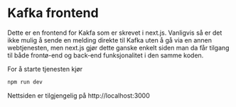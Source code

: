# Kafka frontend
Dette er en frontend for Kakfa som er skrevet i next.js. Vanligvis så er det ikke mulig å sende en melding direkte til Kafka uten å gå via en annen webtjenesten, men next.js gjør dette ganske enkelt siden man da får tilgang til både frontø-end og back-end funksjonalitet i den samme koden.

For å starte tjenesten kjør

```bash
npm run dev
```

Nettsiden er tilgjengelig på http://localhost:3000
